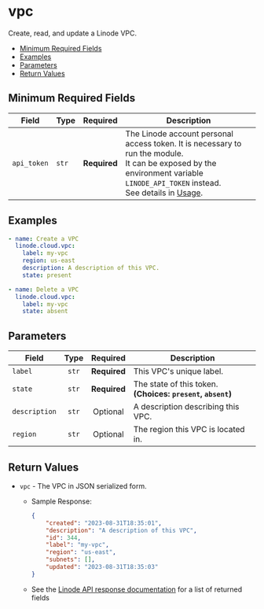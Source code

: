 # vpc

Create, read, and update a Linode VPC.

- [Minimum Required Fields](#minimum-required-fields)
- [Examples](#examples)
- [Parameters](#parameters)
- [Return Values](#return-values)

## Minimum Required Fields
| Field       | Type  | Required     | Description                                                                                                                                                                                                              |
|-------------|-------|--------------|--------------------------------------------------------------------------------------------------------------------------------------------------------------------------------------------------------------------------|
| `api_token` | `str` | **Required** | The Linode account personal access token. It is necessary to run the module. <br/>It can be exposed by the environment variable `LINODE_API_TOKEN` instead. <br/>See details in [Usage](https://github.com/linode/ansible_linode?tab=readme-ov-file#usage). |

## Examples

```yaml
- name: Create a VPC 
  linode.cloud.vpc:
    label: my-vpc
    region: us-east
    description: A description of this VPC.
    state: present
```

```yaml
- name: Delete a VPC
  linode.cloud.vpc:
    label: my-vpc
    state: absent
```


## Parameters

| Field     | Type | Required | Description                                                                  |
|-----------|------|----------|------------------------------------------------------------------------------|
| `label` | <center>`str`</center> | <center>**Required**</center> | This VPC's unique label.   |
| `state` | <center>`str`</center> | <center>**Required**</center> | The state of this token.  **(Choices: `present`, `absent`)** |
| `description` | <center>`str`</center> | <center>Optional</center> | A description describing this VPC.   |
| `region` | <center>`str`</center> | <center>Optional</center> | The region this VPC is located in.   |

## Return Values

- `vpc` - The VPC in JSON serialized form.

    - Sample Response:
        ```json
        {
            "created": "2023-08-31T18:35:01",
            "description": "A description of this VPC",
            "id": 344,
            "label": "my-vpc",
            "region": "us-east",
            "subnets": [],
            "updated": "2023-08-31T18:35:03"
        }
        ```
    - See the [Linode API response documentation](https://techdocs.akamai.com/linode-api/reference/get-vpc) for a list of returned fields


